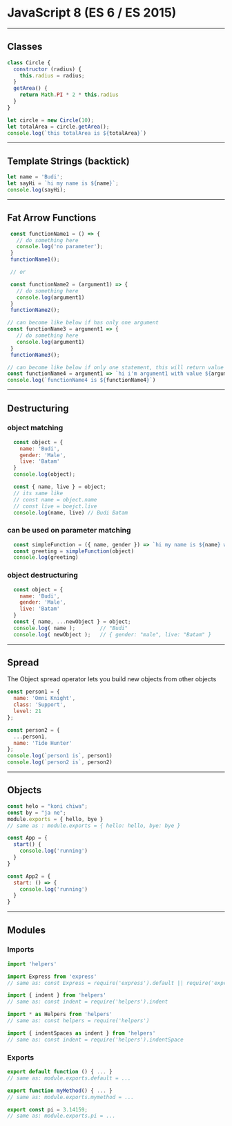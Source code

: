 # JavaScript 8 (ES 6 / ES 2015)

---

## Classes

```js
class Circle {
  constructor (radius) {
    this.radius = radius;
  }
  getArea() {
    return Math.PI * 2 * this.radius
  }
}

let circle = new Circle(10);
let totalArea = circle.getArea();
console.log(`this totalArea is ${totalArea}`)

```

---

## Template Strings (backtick)

```js
let name = 'Budi';
let sayHi = `hi my name is ${name}`;
console.log(sayHi);
```

---

## Fat Arrow Functions

```js
 const functionName1 = () => {
   // do something here
   console.log('no parameter');
 }
 functionName1();

 // or 

 const functionName2 = (argument1) => {
   // do something here
   console.log(argument1)
 }
 functionName2();

// can become like below if has only one argument
const functionName3 = argument1 => {
   // do something here
   console.log(argument1)
 }
 functionName3();

// can become like below if only one statement, this will return value
const functionName4 = argument1 => `hi i'm argument1 with value ${argument1}`;
console.log(`functionName4 is ${functionName4}`)
```

---

## Destructuring

### object matching 

```js
  const object = {
    name: 'Budi',
    gender: 'Male',
    live: 'Batam'
  }
  console.log(object);

  const { name, live } = object;
  // its same like 
  // const name = object.name
  // const live = boejct.live
  console.log(name, live) // Budi Batam
```

### can be used on parameter matching

```js
  const simpleFunction = ({ name, gender }) => `hi my name is ${name} with gender ${gender}`
  const greeting = simpleFunction(object)
  console.log(greeting)
```

### object destructuring

```js
  const object = {
    name: 'Budi',
    gender: 'Male',
    live: 'Batam'
  }
  const { name, ...newObject } = object;
  console.log( name );        // "Budi"
  console.log( newObject );   // { gender: "male", live: "Batam" }
```

---

## Spread

The Object spread operator lets you build new objects from other objects

```js
const person1 = {
  name: 'Omni Knight',
  class: 'Support',
  level: 21
};

const person2 = {
  ...person1,
  name: 'Tide Hunter'
};
console.log(`person1 is`, person1)
console.log(`person2 is`, person2)
```

---

## Objects

```js
const helo = "koni chiwa";
const by = "ja ne";
module.exports = { hello, bye }
// same as : module.exports = { hello: hello, bye: bye }
```

```js
const App = {
  start() {
    console.log('running')
  }
}

const App2 = {
  start: () => {
    console.log('running')
  }
}
```

---

## Modules

### Imports

```js
import 'helpers'

import Express from 'express'
// same as: const Express = require('express').default || require('express')

import { indent } from 'helpers'
// same as: const indent = require('helpers').indent

import * as Helpers from 'helpers'
// same as: const helpers = require('helpers')

import { indentSpaces as indent } from 'helpers'
// same as: const indent = require('helpers').indentSpace
```

### Exports

```js
export default function () { ... }
// same as: module.exports.default = ...

export function myMethod() { ... }
// same as: module.exports.mymethod = ...

export const pi = 3.14159;
// same as: module.exports.pi = ...
```